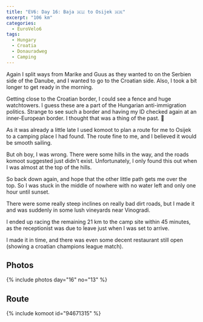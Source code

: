 ```yaml
---
title: "EV6: Day 16: Baja 🇭🇺 to Osijek 🇭🇷"
excerpt: "106 km"
categories:
  - EuroVelo6
tags:
  - Hungary
  - Croatia
  - Donauradweg
  - Camping
---
```

Again I split ways from Marike and Guus as they wanted to on the Serbien side of the Danube, and I wanted to go to the Croatian side. Also, I took a bit longer to get ready in the morning.

Getting close to the Croatian border, I could see a fence and huge watchtowers. I guess these are a part of the Hungarian anti-immigration politics. Strange to see such a border and having my ID checked again at an inner-European border. I thought that was a thing of the past. 🥺

As it was already a little late I used komoot to plan a route for me to Osijek to a camping place I had found. The route fine to me, and I believed it would be smooth sailing.

But oh boy, I was wrong. There were some hills in the way, and the roads komoot suggested just didn't exist. Unfortunately, I only found this out when I was almost at the top of the hills.

So back down again, and hope that the other little path gets me over the top. So I was stuck in the middle of nowhere with no water left and only one hour until sunset.

There were some really steep inclines on really bad dirt roads, but I made it and was suddenly in some lush vineyards near Vinogradi.

I ended up racing the remaining 21 km to the camp site within 45 minutes, as the receptionist was due to leave just when I was set to arrive.

I made it in time, and there was even some decent restaurant still open (showing a croatian champions league match).

## Photos

{% include photos day="16" no="13" %}

## Route
{% include komoot id="94671315" %}
